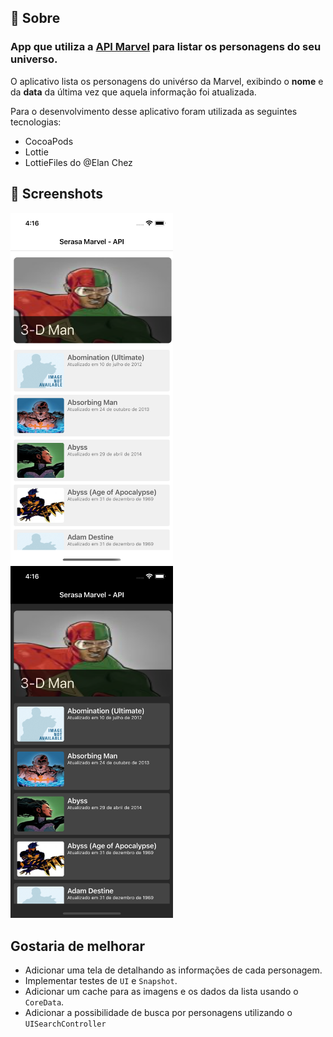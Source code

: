 
## :scroll: Sobre
### <p>App que utiliza a <a href="https://www.marvel.com/characters">API Marvel</a> para listar os personagens do seu universo. </p>

<p> O aplicativo lista os personagens do univérso da Marvel, exibindo o <b>nome</b> e da <b>data</b> da última vez que aquela informação foi atualizada.</p>

<p> Para o desenvolvimento desse aplicativo foram utilizada as seguintes tecnologias:</p>

* CocoaPods
* Lottie
* LottieFiles do @Elan Chez

## :camera_flash: Screenshots

<img src="light.png" width="260">&emsp;<img src="dark.png" width="260">


## Gostaria de melhorar
* Adicionar uma tela de detalhando as informações de cada personagem. 
* Implementar testes de `UI` e `Snapshot`. 
* Adicionar um cache para as imagens e os dados da lista usando o `CoreData`.
* Adicionar a possibilidade de busca por personagens utilizando o `UISearchController`